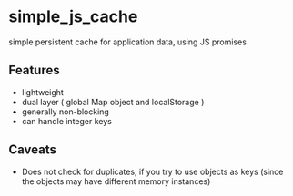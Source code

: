 # simple_js_cache
simple persistent cache for application data, using JS promises

##  Features
-  lightweight
-  dual layer ( global Map object and localStorage )
-  generally non-blocking
-  can handle integer keys

## Caveats
-  Does not check for duplicates, if you try to use objects as keys (since the objects may have different memory instances)

